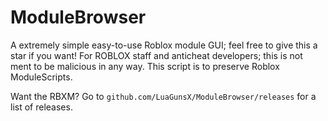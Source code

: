 # ModuleBrowser
A extremely simple easy-to-use Roblox module GUI; feel free to give this a star if you want! For ROBLOX staff and anticheat developers; this is not ment to be malicious in any way. This script is to preserve Roblox ModuleScripts.

Want the RBXM? Go to `github.com/LuaGunsX/ModuleBrowser/releases` for a list of releases.
